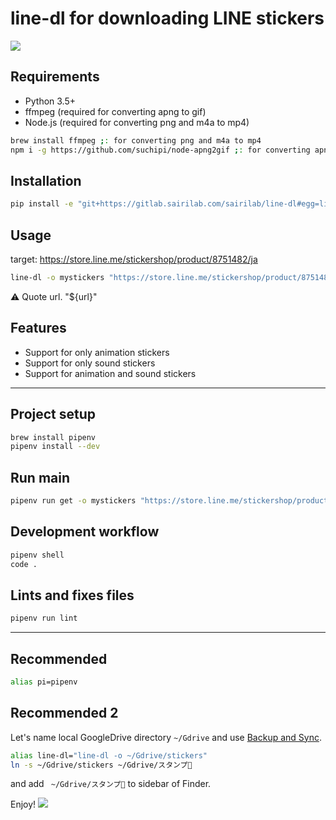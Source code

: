 # line-dl for downloading LINE stickers 

![](https://stickershop.line-scdn.net/stickershop/v1/sticker/222551965/android/sticker.png)


## Requirements
- Python 3.5+
- ffmpeg (required for converting apng to gif)
- Node.js (required for converting png and m4a to mp4)

```sh
brew install ffmpeg ;: for converting png and m4a to mp4
npm i -g https://github.com/suchipi/node-apng2gif ;: for converting apng to gif
```

## Installation
```sh
pip install -e "git+https://gitlab.sairilab.com/sairilab/line-dl#egg=line-dl"
```


## Usage
target: https://store.line.me/stickershop/product/8751482/ja
```sh
line-dl -o mystickers "https://store.line.me/stickershop/product/8751482/ja"
```

:warning: Quote url. "${url}"


## Features
- Support for only animation stickers
- Support for only sound stickers
- Support for animation and sound stickers

----

## Project setup
```sh
brew install pipenv
pipenv install --dev
```

## Run main
```sh
pipenv run get -o mystickers "https://store.line.me/stickershop/product/8751482/ja"
```

## Development workflow
```sh
pipenv shell
code .
```

## Lints and fixes files
```sh
pipenv run lint
```

----

## Recommended
```sh
alias pi=pipenv
```

## Recommended 2
Let's name local GoogleDrive directory `~/Gdrive` and
use [Backup and Sync](https://www.google.com/drive/download/backup-and-sync/).

```sh
alias line-dl="line-dl -o ~/Gdrive/stickers"
ln -s ~/Gdrive/stickers ~/Gdrive/スタンプ🥺
```
and add ` ~/Gdrive/スタンプ🥺` to sidebar of Finder.


Enjoy!
![](https://stickershop.line-scdn.net/stickershop/v1/sticker/105752559/iphone/sticker_animation@2x.png)
